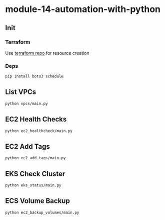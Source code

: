 # module-14-automation-with-python

## Init

### Terraform

Use [terraform repo](https://github.com/tonyrud/terraform-learn) for resource creation

### Deps

```bash
pip install boto3 schedule
```

## List VPCs

```bash
python vpcs/main.py
```

## EC2 Health Checks

```bash
python ec2_healthcheck/main.py
```

## EC2 Add Tags

```bash
python ec2_add_tags/main.py
```

## EKS Check Cluster

```bash
python eks_status/main.py
```

## ECS Volume Backup

```bash
python ec2_backup_volumes/main.py
```

